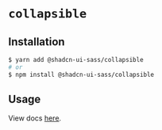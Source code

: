 # `collapsible`

## Installation

```sh
$ yarn add @shadcn-ui-sass/collapsible
# or
$ npm install @shadcn-ui-sass/collapsible
```

## Usage

View docs [here](https://shadcn-ui-sass.com/docs/components/collapsible).
